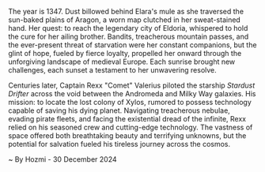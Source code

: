 
The year is 1347.  Dust billowed behind Elara's mule as she traversed the sun-baked plains of Aragon, a worn map clutched in her sweat-stained hand.  Her quest: to reach the legendary city of Eldoria, whispered to hold the cure for her ailing brother.  Bandits, treacherous mountain passes, and the ever-present threat of starvation were her constant companions, but the glint of hope, fueled by fierce loyalty, propelled her onward through the unforgiving landscape of medieval Europe.  Each sunrise brought new challenges, each sunset a testament to her unwavering resolve.

Centuries later, Captain Rexx "Comet" Valerius piloted the starship *Stardust Drifter* across the void between the Andromeda and Milky Way galaxies. His mission: to locate the lost colony of Xylos, rumored to possess technology capable of saving his dying planet.  Navigating treacherous nebulae, evading pirate fleets, and facing the existential dread of the infinite, Rexx relied on his seasoned crew and cutting-edge technology. The vastness of space offered both breathtaking beauty and terrifying unknowns, but the potential for salvation fueled his tireless journey across the cosmos.

~ By Hozmi - 30 December 2024
